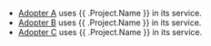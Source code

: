 * [Adopter A](https://example.com) uses {{ .Project.Name }} in its service.
* [Adopter B](https://example.com) uses {{ .Project.Name }} in its service.
* [Adopter C](https://example.com) uses {{ .Project.Name }} in its service.
